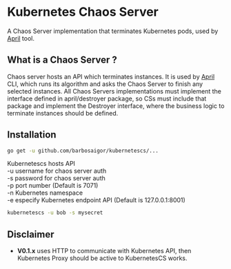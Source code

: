 # Kubernetes Chaos Server  
A Chaos Server implementation that terminates Kubernetes pods, used by [April](https://github.com/barbosaigor/april) tool.

## What is a Chaos Server ?
Chaos server hosts an API which terminates instances. It is used by [April](https://github.com/barbosaigor/april) CLI, 
which runs its algorithm and asks the Chaos Server to finish any selected instances. 
All Chaos Servers implementations must implement the interface defined in april/destroyer package, so CSs must include that package and
implement the Destroyer interface, where the business logic to terminate instances should be defined.  

## Installation  
```bash 
go get -u github.com/barbosaigor/kubernetescs/...
```   

Kubernetescs hosts API    
-u username for chaos server auth  
-s password for chaos server auth  
-p port number (Default is 7071)  
-n Kubernetes namespace  
-e especify Kubernetes endpoint API  (Default is 127.0.0.1:8001)
```bash 
kubernetescs -u bob -s mysecret
```  

## Disclaimer
* **V0.1.x** uses HTTP to communicate with Kubernetes API, then Kubernetes Proxy should be active to KubernetesCS works.  
